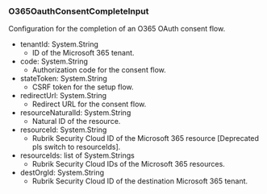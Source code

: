 ### O365OauthConsentCompleteInput
Configuration for the completion of an O365 OAuth consent flow.

- tenantId: System.String
  - ID of the Microsoft 365 tenant.
- code: System.String
  - Authorization code for the consent flow.
- stateToken: System.String
  - CSRF token for the setup flow.
- redirectUrl: System.String
  - Redirect URL for the consent flow.
- resourceNaturalId: System.String
  - Natural ID of the resource.
- resourceId: System.String
  - Rubrik Security Cloud ID of the Microsoft 365 resource [Deprecated pls switch to resourceIds].
- resourceIds: list of System.Strings
  - Rubrik Security Cloud IDs of the Microsoft 365 resources.
- destOrgId: System.String
  - Rubrik Security Cloud ID of the destination Microsoft 365 tenant.
